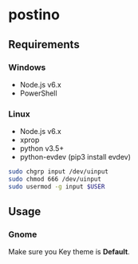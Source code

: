 # postino

## Requirements

### Windows

- Node.js v6.x
- PowerShell

### Linux

- Node.js v6.x
- xprop
- python v3.5+
- python-evdev (pip3 install evdev)

```bash
sudo chgrp input /dev/uinput
sudo chmod 666 /dev/uinput
sudo usermod -g input $USER
```

## Usage

### Gnome

Make sure you Key theme is **Default**.